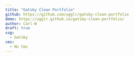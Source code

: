 ```yaml
---
title: "Gatsby Clean Portfolio"
github: https://github.com/ugglr/gatsby-clean-portfolio
demo: https://ugglr.github.io/gatsby-clean-portfolio/
author: Carl-W
draft: true
ssg:
  - Gatsby
cms:
  - No Cms
---
```


